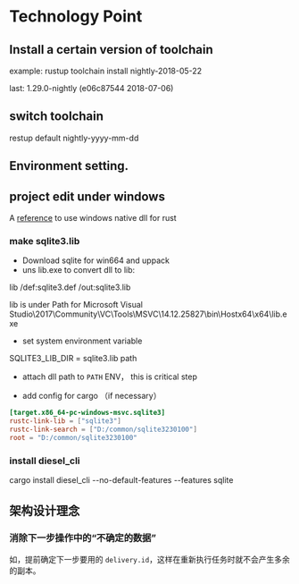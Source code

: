 # Technology Point

## Install a certain version of toolchain

example: rustup toolchain install nightly-2018-05-22

last: 1.29.0-nightly (e06c87544 2018-07-06)

## switch toolchain

restup default nightly-yyyy-mm-dd

## Environment setting.

## project edit under windows

A [reference](https://cmsd2.silvrback.com/rust-msvc) to use windows native dll for rust 

### make sqlite3.lib

+ Download sqlite for win664 and uppack
+ uns lib.exe to convert dll to lib:

lib /def:sqlite3.def /out:sqlite3.lib

lib is under Path for Microsoft Visual Studio\2017\Community\VC\Tools\MSVC\14.12.25827\bin\Hostx64\x64\lib.exe

+ set system environment variable

SQLITE3_LIB_DIR = sqlite3.lib path

+ attach dll path to `PATH` ENV， this is critical step

+ add config for cargo （if necessary）

```toml
[target.x86_64-pc-windows-msvc.sqlite3]
rustc-link-lib = ["sqlite3"]
rustc-link-search = ["D:/common/sqlite3230100"]
root = "D:/common/sqlite3230100" 
```

### install diesel_cli

cargo install diesel_cli --no-default-features --features sqlite

## 架构设计理念

### 消除下一步操作中的“不确定的数据”
如，提前确定下一步要用的 `delivery.id`，这样在重新执行任务时就不会产生多余的副本。




